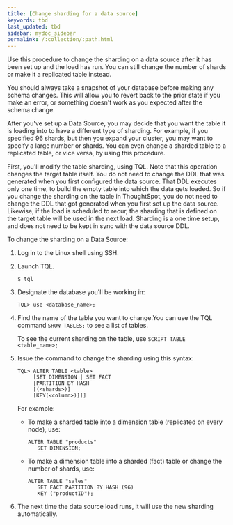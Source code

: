 ```yaml
---
title: [Change sharding for a data source]
keywords: tbd
last_updated: tbd
sidebar: mydoc_sidebar
permalink: /:collection/:path.html
---
```

Use this procedure to change the sharding on a data source after it has been set up and the load has run. You can still change the number of shards or make it a replicated table instead.

You should always take a snapshot of your database before making any schema changes. This will allow you to revert back to the prior state if you make an error, or something doesn't work as you expected after the schema change.

After you've set up a Data Source, you may decide that you want the table it is loading into to have a different type of sharding. For example, if you specified 96 shards, but then you expand your cluster, you may want to specify a large number or shards. You can even change a sharded table to a replicated table, or vice versa, by using this procedure.

First, you'll modify the table sharding, using TQL. Note that this operation changes the target table itself. You do not need to change the DDL that was generated when you first configured the data source. That DDL executes only one time, to build the empty table into which the data gets loaded. So if you change the sharding on the table in ThoughtSpot, you do not need to change the DDL that got generated when you first set up the data source. Likewise, if the load is scheduled to recur, the sharding that is defined on the target table will be used in the next load. Sharding is a one time setup, and does not need to be kept in sync with the data source DDL.

To change the sharding on a Data Source:

1. Log in to the Linux shell using SSH.
2. Launch TQL.
    ```
    $ tql
    ```
3.  Designate the database you'll be working in:

    ```
    TQL> use <database_name>;
    ```

4.  Find the name of the table you want to change.You can use the TQL command `SHOW TABLES;` to see a list of tables.

    To see the current sharding on the table, use `SCRIPT TABLE <table_name>;`

5.  Issue the command to change the sharding using this syntax:

    ```
    TQL> ALTER TABLE <table>
         [SET DIMENSION | SET FACT
         [PARTITION BY HASH
         [(<shards>)]
         [KEY(<column>)]]]
    ```

    For example:

    -   To make a sharded table into a dimension table (replicated on every node), use:

        ```
        ALTER TABLE "products"
           SET DIMENSION;
        ```

    -   To make a dimension table into a sharded (fact) table or change the number of shards, use:

        ```
        ALTER TABLE "sales"
           SET FACT PARTITION BY HASH (96)
           KEY ("productID");
        ```

6. The next time the data source load runs, it will use the new sharding automatically.
